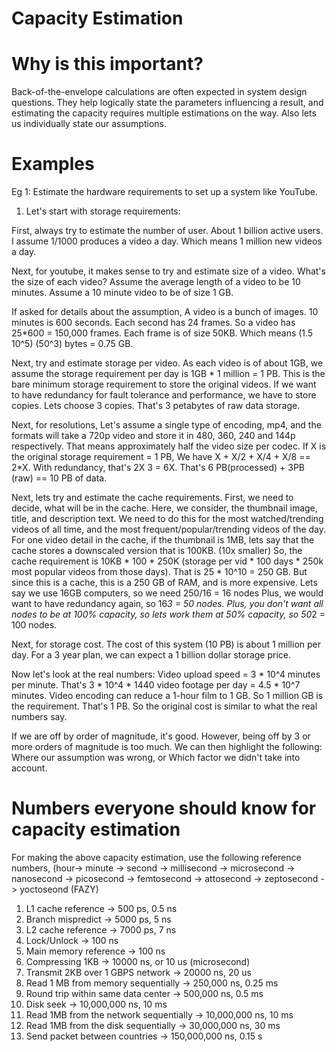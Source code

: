 # Capacity Estimation

# Why is this important?
Back-of-the-envelope calculations are often expected in system design questions. 
They help logically state the parameters influencing a result, 
and estimating the capacity requires multiple estimations on the way. 
Also lets us individually state our assumptions.

# Examples
Eg 1: Estimate the hardware requirements to set up a system like YouTube.

1. Let's start with storage requirements:

First, always try to estimate the number of user.
About 1 billion active users.
I assume 1/1000 produces a video a day.
Which means 1 million new videos a day.

Next, for youtube, it makes sense to try and estimate size of a video.
What's the size of each video?
Assume the average length of a video to be 10 minutes.
Assume a 10 minute video to be of size 1 GB.

If asked for details about the assumption,
A video is a bunch of images. 10 minutes is 600 seconds.
Each second has 24 frames.
So a video has 25*600 = 150,000 frames.
Each frame is of size  50KB. Which means (1.5 10^5) (50^3) bytes = 0.75 GB.

Next, try and estimate storage per video.
As each video is of about 1GB, we assume the storage requirement per day is 1GB * 1 million = 1 PB.
This is the bare minimum storage requirement to store the original videos. 
If we want to have redundancy for fault tolerance and performance, we have to store copies. 
Lets choose 3 copies.
That's 3 petabytes of raw data storage.

Next, for resolutions,
Let's assume a single type of encoding, mp4, and the formats will take a 720p video and store it in 480, 360, 240 and 144p respectively. 
That means approximately half the video size per codec.
If X is the original storage requirement = 1 PB,
We have X + X/2 + X/4 + X/8 == 2*X.
With redundancy, that's 2X 3 = 6X.
That's 6 PB(processed) + 3PB (raw) == 10 PB of data. 

Next, lets try and estimate the cache requirements.
First, we need to decide, what will be in the cache.
Here, we consider, the thumbnail image, title, and description text.
We need to do this for the most watched/trending videos of all time, 
and the most frequent/popular/trending videos of the day.
For one video detail in the cache, if the thumbnail is 1MB,
lets say that the cache stores a downscaled version that is 100KB. (10x smaller)
So, the cache requirement is 10KB * 100 * 250K (storage per vid * 100 days * 250k most popular videos from those days).
That is 25 * 10^10 = 250 GB.
But since this is a cache, this is a 250 GB of RAM, and is more expensive.
Lets say we use 16GB computers, so we need 250/16 = 16 nodes
Plus, we would want to have redundancy again, so 16*3 = 50 nodes.
Plus, you don't want all nodes to be at 100% capacity, so lets work them at 50% capacity, so 50*2 = 100 nodes.


Next, for storage cost.
The cost of this system (10 PB) is about 1 million per day.
For a 3 year plan, we can expect a 1 billion dollar storage price.


Now let's look at the real numbers:
Video upload speed = 3 * 10^4 minutes per minute.
That's 3 * 10^4 * 1440 video footage per day = 4.5 * 10^7 minutes.
Video encoding can reduce a 1-hour film to 1 GB. 
So 1 million GB is the requirement. 
That's 1 PB.
So the original cost is similar to what the real numbers say.

If we are off by order of magnitude, it's good. 
However, being off by 3 or more orders of magnitude is too much. 
We can then highlight the following:
Where our assumption was wrong, or
Which factor we didn't take into account.


# Numbers everyone should know for capacity estimation

For making the above capacity estimation, use the following reference numbers, 
(hour-> minute -> second -> millisecond -> microsecond -> nanosecond -> picosecond -> femtosecond -> attosecond -> zeptosecond -> yoctoseond (FAZY)

1. L1 cache reference -> 500 ps, 0.5 ns
2. Branch mispredict -> 5000 ps, 5 ns
3. L2 cache reference -> 7000 ps, 7 ns
4. Lock/Unlock -> 100 ns
5. Main memory reference -> 100 ns
6. Compressing 1KB -> 10000 ns, or 10 us (microsecond)
7. Transmit 2KB over 1 GBPS network -> 20000 ns, 20 us
8. Read 1 MB from memory sequentially -> 250,000 ns, 0.25 ms
9. Round trip within same data center -> 500,000 ns, 0.5 ms
10. Disk seek -> 10,000,000 ns, 10 ms
11. Read 1MB from the network sequentially -> 10,000,000 ns, 10 ms
12. Read 1MB from the disk sequentially -> 30,000,000 ns, 30 ms
13. Send packet between countries -> 150,000,000 ns, 0.15 s
